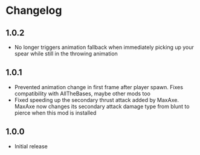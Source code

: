 # Changelog

## 1.0.2
- No longer triggers animation fallback when immediately picking up your spear while still in the throwing animation
## 1.0.1
- Prevented animation change in first frame after player spawn. Fixes compatibility with AllTheBases, maybe other mods too
- Fixed speeding up the secondary thrust attack added by MaxAxe. MaxAxe now changes its secondary attack damage type from blunt to pierce when this mod is installed
## 1.0.0
- Initial release